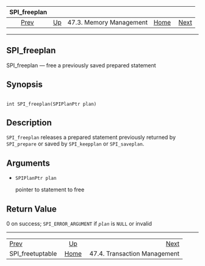 <!--?xml version="1.0" encoding="UTF-8" standalone="no"?-->

|                      SPI\_freeplan                      |                                                 |                         |                                                       |                                                              |
| :-----------------------------------------------------: | :---------------------------------------------- | :---------------------: | ----------------------------------------------------: | -----------------------------------------------------------: |
| [Prev](spi-spi-freetupletable.html "SPI_freetuptable")  | [Up](spi-memory.html "47.3. Memory Management") | 47.3. Memory Management | [Home](index.html "PostgreSQL 17devel Documentation") |  [Next](spi-transaction.html "47.4. Transaction Management") |

***



## SPI\_freeplan

SPI\_freeplan — free a previously saved prepared statement

## Synopsis

```

int SPI_freeplan(SPIPlanPtr plan)
```

## Description

`SPI_freeplan` releases a prepared statement previously returned by `SPI_prepare` or saved by `SPI_keepplan` or `SPI_saveplan`.

## Arguments

*   `SPIPlanPtr plan`

    pointer to statement to free

## Return Value

0 on success; `SPI_ERROR_ARGUMENT` if *`plan`* is `NULL` or invalid

***

|                                                         |                                                       |                                                              |
| :------------------------------------------------------ | :---------------------------------------------------: | -----------------------------------------------------------: |
| [Prev](spi-spi-freetupletable.html "SPI_freetuptable")  |    [Up](spi-memory.html "47.3. Memory Management")    |  [Next](spi-transaction.html "47.4. Transaction Management") |
| SPI\_freetuptable                                       | [Home](index.html "PostgreSQL 17devel Documentation") |                                 47.4. Transaction Management |

